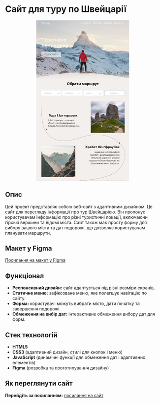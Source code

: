 # Сайт для туру по Швейцарії

<p align="center">
  <img width="60%" src="https://github.com/tsisar-daria/travel/blob/main/image/2024-11-07%20(1).png">
</p>

## Опис
Цей проект представляє собою веб-сайт з адаптивним дизайном. Це сайт для перегляду інформації про тур Швейцарією. Він пропонує користувачам інформацію про різні туристичні локації, включаючи гірські вершини та відомі міста. Сайт також має просту форму для вибору вашого міста та дат подорожі, що дозволяє користувачам планувати маршрути.

## Макет у Figma
[Посилання на макет у Figma](https://www.figma.com/design/4bWSlL8bemKkzqRzfT7HxE/site1?node-id=0-1&t=pHQf3iuTwfSZcv2H-1)

## Функціонал

- **Респонсивний дизайн:** сайт адаптується під різні розміри екранів.
- **Статичне меню:** зафіксоване меню, яке полегшує навігацію по сайту.
- **Форма:** користувачі можуть вибрати місто, дати початку та завершення подорожі.
- **Обмеження на вибір дат:** інтерактивне обмеження вибору дат для форм.

## Стек технологій

- **HTML5**
- **CSS3** (адаптивний дизайн, стилі для кнопок і меню)
- **JavaScript** (динамічні функції для обмеження дат і адаптивних елементів)
- **Figma** (розробка та прототипування дизайну)

## Як переглянути сайт
**Перейдіть за посиланням:** [посилання на сайт](https://tsisar-daria.github.io/travel/)
